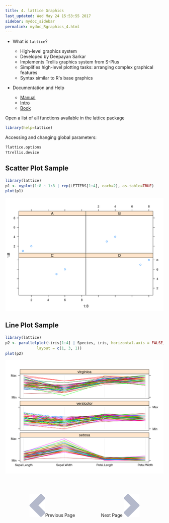```yaml
---
title: 4. lattice Graphics
last_updated: Wed May 24 15:53:55 2017
sidebar: mydoc_sidebar
permalink: mydoc_Rgraphics_4.html
---
```


- What is `lattice`?
    - High-level graphics system 
    - Developed by Deepayan Sarkar 
    - Implements Trellis graphics system from S-Plus
    - Simplifies high-level plotting tasks: arranging complex graphical features 
    - Syntax similar to R's base graphics

- Documentation and Help
    - [Manual](http://lmdvr.r-forge.r-project.org)
    - [Intro](http://www.his.sunderland.ac.uk/~cs0her/Statistics/UsingLatticeGraphicsInR.htm)
    - [Book](http://www.amazon.com/Lattice-Multivariate-Data-Visualization-Use/dp/0387759689)
		
Open a list of all functions available in the lattice package


```r
library(help=lattice) 
```

Accessing and changing global parameters:


```r
?lattice.options
?trellis.device
```

## Scatter Plot Sample


```r
library(lattice)
p1 <- xyplot(1:8 ~ 1:8 | rep(LETTERS[1:4], each=2), as.table=TRUE) 
plot(p1)
```

<img src="./pages/mydoc/Rgraphics_files/scatter_plot_lattice-1.png" width="672" />

## Line Plot Sample


```r
library(lattice)
p2 <- parallelplot(~iris[1:4] | Species, iris, horizontal.axis = FALSE, 
              layout = c(1, 3, 1))  
plot(p2)
```

<img src="./pages/mydoc/Rgraphics_files/line_plot_lattice-1.png" width="672" />

<br><br><center><a href="mydoc_Rgraphics_3.html"><img src="images/left_arrow.png" alt="Previous page."></a>Previous Page &nbsp; &nbsp; &nbsp; &nbsp; &nbsp; &nbsp; &nbsp; &nbsp; &nbsp; &nbsp; Next Page
<a href="mydoc_Rgraphics_5.html"><img src="images/right_arrow.png" alt="Next page."></a></center>
